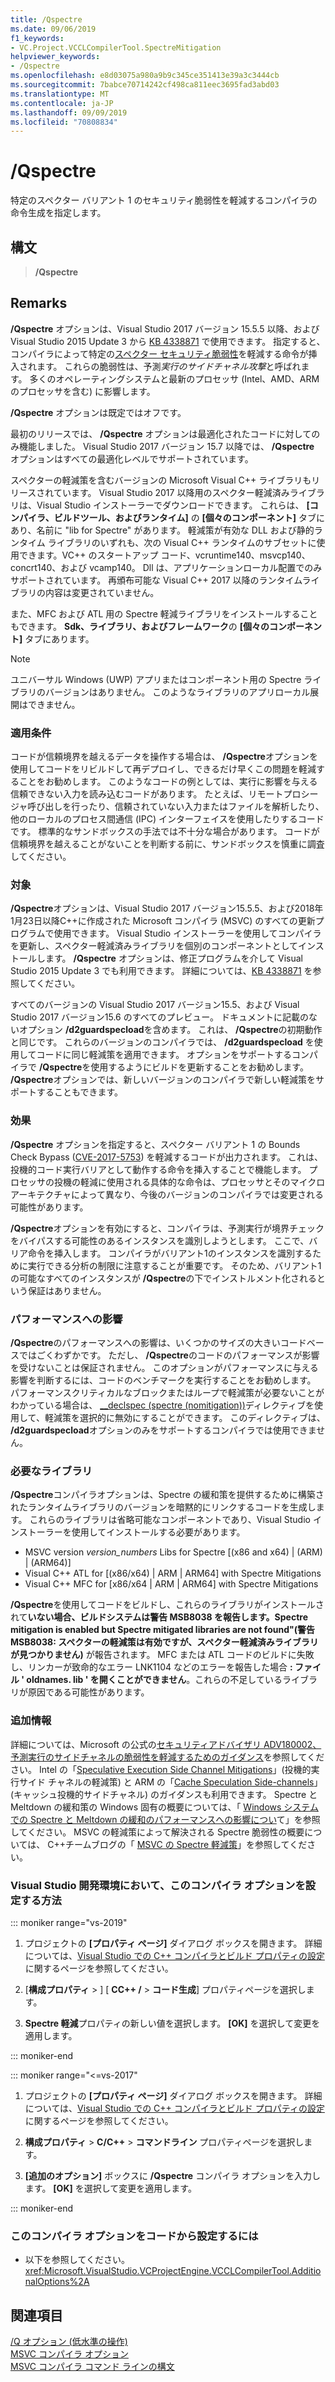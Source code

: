 ```yaml
---
title: /Qspectre
ms.date: 09/06/2019
f1_keywords:
- VC.Project.VCCLCompilerTool.SpectreMitigation
helpviewer_keywords:
- /Qspectre
ms.openlocfilehash: e8d03075a980a9b9c345ce351413e39a3c3444cb
ms.sourcegitcommit: 7babce70714242cf498ca811eec3695fad3abd03
ms.translationtype: MT
ms.contentlocale: ja-JP
ms.lasthandoff: 09/09/2019
ms.locfileid: "70808834"
---
```

# <a name="qspectre"></a>/Qspectre

特定のスペクター バリアント 1 のセキュリティ脆弱性を軽減するコンパイラの命令生成を指定します。

## <a name="syntax"></a>構文

> **/Qspectre**

## <a name="remarks"></a>Remarks

**/Qspectre** オプションは、Visual Studio 2017 バージョン 15.5.5 以降、および Visual Studio 2015 Update 3 から [KB 4338871](https://support.microsoft.com/help/4338871/visual-studio-2015-update-3-spectre-variant-1-toolset-qspectre) で使用できます。 指定すると、コンパイラによって特定の[スペクター セキュリティ脆弱性](https://spectreattack.com/spectre.pdf)を軽減する命令が挿入されます。 これらの脆弱性は、予測*実行のサイドチャネル攻撃*と呼ばれます。 多くのオペレーティングシステムと最新のプロセッサ (Intel、AMD、ARM のプロセッサを含む) に影響します。

**/Qspectre** オプションは既定ではオフです。

最初のリリースでは、 **/Qspectre** オプションは最適化されたコードに対してのみ機能しました。 Visual Studio 2017 バージョン 15.7 以降では、 **/Qspectre** オプションはすべての最適化レベルでサポートされています。

スペクターの軽減策を含むバージョンの Microsoft Visual C++ ライブラリもリリースされています。 Visual Studio 2017 以降用のスペクター軽減済みライブラリは、Visual Studio インストーラーでダウンロードできます。 これらは、 **[コンパイラ、ビルドツール、およびランタイム]** の **[個々のコンポーネント]** タブにあり、名前に "lib for Spectre" があります。 軽減策が有効な DLL および静的ランタイム ライブラリのいずれも、次の Visual C++ ランタイムのサブセットに使用できます。VC++ のスタートアップ コード、vcruntime140、msvcp140、concrt140、および vcamp140。 Dll は、アプリケーションローカル配置でのみサポートされています。 再頒布可能な Visual C++ 2017 以降のランタイムライブラリの内容は変更されていません。

また、MFC および ATL 用の Spectre 軽減ライブラリをインストールすることもできます。 **Sdk、ライブラリ、およびフレームワーク**の **[個々のコンポーネント]** タブにあります。

> [!NOTE]
> ユニバーサル Windows (UWP) アプリまたはコンポーネント用の Spectre ライブラリのバージョンはありません。 このようなライブラリのアプリローカル展開はできません。

### <a name="applicability"></a>適用条件

コードが信頼境界を越えるデータを操作する場合は、 **/Qspectre**オプションを使用してコードをリビルドして再デプロイし、できるだけ早くこの問題を軽減することをお勧めします。 このようなコードの例としては、実行に影響を与える信頼できない入力を読み込むコードがあります。 たとえば、リモートプロシージャ呼び出しを行ったり、信頼されていない入力またはファイルを解析したり、他のローカルのプロセス間通信 (IPC) インターフェイスを使用したりするコードです。 標準的なサンドボックスの手法では不十分な場合があります。 コードが信頼境界を越えることがないことを判断する前に、サンドボックスを慎重に調査してください。

### <a name="availability"></a>対象

**/Qspectre**オプションは、Visual Studio 2017 バージョン15.5.5、および2018年1月23日以降C++に作成された Microsoft コンパイラ (MSVC) のすべての更新プログラムで使用できます。 Visual Studio インストーラーを使用してコンパイラを更新し、スペクター軽減済みライブラリを個別のコンポーネントとしてインストールします。 **/Qspectre** オプションは、修正プログラムを介して Visual Studio 2015 Update 3 でも利用できます。 詳細については、[KB 4338871](https://support.microsoft.com/help/4338871) を参照してください。

すべてのバージョンの Visual Studio 2017 バージョン15.5、および Visual Studio 2017 バージョン15.6 のすべてのプレビュー。 ドキュメントに記載のないオプション **/d2guardspecload**を含めます。 これは、 **/Qspectre**の初期動作と同じです。 これらのバージョンのコンパイラでは、 **/d2guardspecload** を使用してコードに同じ軽減策を適用できます。 オプションをサポートするコンパイラで **/Qspectre**を使用するようにビルドを更新することをお勧めします。 **/Qspectre**オプションでは、新しいバージョンのコンパイラで新しい軽減策をサポートすることもできます。

### <a name="effect"></a>効果

**/Qspectre** オプションを指定すると、スペクター バリアント 1 の Bounds Check Bypass ([CVE-2017-5753](https://nvd.nist.gov/vuln/detail/CVE-2017-5753)) を軽減するコードが出力されます。 これは、投機的コード実行バリアとして動作する命令を挿入することで機能します。 プロセッサの投機の軽減に使用される具体的な命令は、プロセッサとそのマイクロアーキテクチャによって異なり、今後のバージョンのコンパイラでは変更される可能性があります。

**/Qspectre**オプションを有効にすると、コンパイラは、予測実行が境界チェックをバイパスする可能性のあるインスタンスを識別しようとします。 ここで、バリア命令を挿入します。 コンパイラがバリアント1のインスタンスを識別するために実行できる分析の制限に注意することが重要です。 そのため、バリアント1の可能なすべてのインスタンスが **/Qspectre**の下でインストルメント化されるという保証はありません。

### <a name="performance-impact"></a>パフォーマンスへの影響

**/Qspectre**のパフォーマンスへの影響は、いくつかのサイズの大きいコードベースではごくわずかです。 ただし、 **/Qspectre**のコードのパフォーマンスが影響を受けないことは保証されません。 このオプションがパフォーマンスに与える影響を判断するには、コードのベンチマークを実行することをお勧めします。 パフォーマンスクリティカルなブロックまたはループで軽減策が必要ないことがわかっている場合は、 [__declspec (spectre (nomitigation))](../../cpp/spectre.md)ディレクティブを使用して、軽減策を選択的に無効にすることができます。 このディレクティブは、 **/d2guardspecload**オプションのみをサポートするコンパイラでは使用できません。

### <a name="required-libraries"></a>必要なライブラリ

**/Qspectre**コンパイラオプションは、Spectre の緩和策を提供するために構築されたランタイムライブラリのバージョンを暗黙的にリンクするコードを生成します。 これらのライブラリは省略可能なコンポーネントであり、Visual Studio インストーラーを使用してインストールする必要があります。

- MSVC version *version_numbers* Libs for Spectre \[(x86 and x64) | (ARM) | (ARM64)]
- Visual C++ ATL for \[(x86/x64) | ARM | ARM64] with Spectre Mitigations
- Visual C++ MFC for \[x86/x64 | ARM | ARM64] with Spectre Mitigations

**/Qspectre**を使用してコードをビルドし、これらのライブラリがインストールされて**いない場合、ビルドシステムは警告 MSB8038 を報告します。Spectre mitigation is enabled but Spectre mitigated libraries are not found"(警告 MSB8038: スペクターの軽減策は有効ですが、スペクター軽減済みライブラリが見つかりません)** が報告されます。 MFC または ATL コードのビルドに失敗し、リンカーが致命的なエラー LNK1104 などのエラーを報告した場合 **: ファイル ' oldnames. lib ' を開くことができません**。これらの不足しているライブラリが原因である可能性があります。

### <a name="additional-information"></a>追加情報

詳細については、Microsoft の公式の[セキュリティアドバイザリ ADV180002、予測実行のサイドチャネルの脆弱性を軽減するためのガイダンス](https://portal.msrc.microsoft.com/en-US/security-guidance/advisory/ADV180002)を参照してください。 Intel の「[Speculative Execution Side Channel Mitigations](https://software.intel.com/sites/default/files/managed/c5/63/336996-Speculative-Execution-Side-Channel-Mitigations.pdf)」(投機的実行サイド チャネルの軽減策) と ARM の「[Cache Speculation Side-channels](https://developer.arm.com/-/media/Files/pdf/Cache_Speculation_Side-channels.pdf)」(キャッシュ投機的サイドチャネル) のガイダンスも利用できます。 Spectre と Meltdown の緩和策の Windows 固有の概要については、「 [Windows システムでの Spectre と Meltdown の緩和のパフォーマンスへの影響につい](https://www.microsoft.com/security/blog/2018/01/09/understanding-the-performance-impact-of-spectre-and-meltdown-mitigations-on-windows-systems/)て」を参照してください。 MSVC の軽減策によって解決される Spectre 脆弱性の概要については、 C++チームブログの「 [MSVC の Spectre 軽減策](https://devblogs.microsoft.com/cppblog/spectre-mitigations-in-msvc./)」を参照してください。

### <a name="to-set-this-compiler-option-in-the-visual-studio-development-environment"></a>Visual Studio 開発環境において、このコンパイラ オプションを設定する方法

::: moniker range="vs-2019"

1. プロジェクトの **[プロパティ ページ]** ダイアログ ボックスを開きます。 詳細については、[Visual Studio での C++ コンパイラとビルド プロパティの設定](../working-with-project-properties.md)に関するページを参照してください。

1. [**構成プロパティ** > ] [ **CC++ /** > **コード生成**] プロパティページを選択します。

1. **Spectre 軽減**プロパティの新しい値を選択します。 **[OK]** を選択して変更を適用します。

::: moniker-end

::: moniker range="<=vs-2017"

1. プロジェクトの **[プロパティ ページ]** ダイアログ ボックスを開きます。 詳細については、[Visual Studio での C++ コンパイラとビルド プロパティの設定](../working-with-project-properties.md)に関するページを参照してください。

1. **構成プロパティ** > **C/C++** > **コマンドライン** プロパティページを選択します。

1. **[追加のオプション]** ボックスに **/Qspectre** コンパイラ オプションを入力します。 **[OK]** を選択して変更を適用します。

::: moniker-end

### <a name="to-set-this-compiler-option-programmatically"></a>このコンパイラ オプションをコードから設定するには

- 以下を参照してください。<xref:Microsoft.VisualStudio.VCProjectEngine.VCCLCompilerTool.AdditionalOptions%2A>

## <a name="see-also"></a>関連項目

[/Q オプション (低水準の操作)](q-options-low-level-operations.md)<br/>
[MSVC コンパイラ オプション](compiler-options.md)<br/>
[MSVC コンパイラ コマンド ラインの構文](compiler-command-line-syntax.md)
